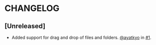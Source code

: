 # CHANGELOG

## [Unreleased]

- Added support for drag and drop of files and folders. [@ayatkyo](https://github.com/ayatkyo) in [#1](https://github.com/AlpineAIO/go-webview2/pull/1).